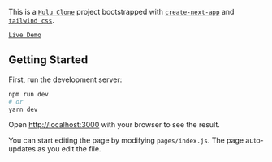 This is a [`Hulu Clone`](https://hulu.com/) project bootstrapped with [`create-next-app`](https://github.com/vercel/next.js/tree/canary/packages/create-next-app) and [`tailwind css`](https://tailwindcss.com/).

[`Live Demo`](https://huluclone-delta.vercel.app/?genre=fetchTopRated)

## Getting Started

First, run the development server:

```bash
npm run dev
# or
yarn dev
```

Open [http://localhost:3000](http://localhost:3000) with your browser to see the result.

You can start editing the page by modifying `pages/index.js`. The page auto-updates as you edit the file.

